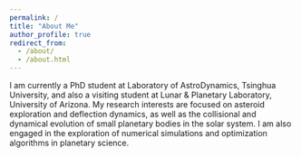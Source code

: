 ```yaml
---
permalink: /
title: "About Me"
author_profile: true
redirect_from: 
  - /about/
  - /about.html
---
```


I am currently a PhD student at Laboratory of AstroDynamics, Tsinghua University, and also a visiting student at Lunar & Planetary Laboratory, University of Arizona. My research interests are focused on asteroid exploration and deflection dynamics, as well as the collisional and dynamical evolution of small planetary bodies in the solar system. I am also engaged in the exploration of numerical simulations and optimization algorithms in planetary science.
